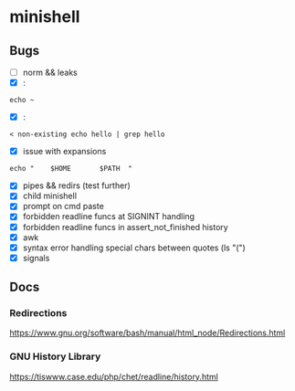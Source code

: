 # minishell

## Bugs
- [ ] norm && leaks
- [x] :
```
echo ~
```
- [x] :
```
< non-existing echo hello | grep hello
```
- [x] issue with expansions 
```
echo "    $HOME       $PATH  "
```
- [x] pipes && redirs (test further)
- [x] child minishell
- [x] prompt on cmd paste
- [x] forbidden readline funcs at SIGNINT handling
- [x] forbidden readline funcs in assert_not_finished history
- [x] awk 
- [x] syntax error handling special chars between quotes (ls "(")
- [x] signals

## Docs
### Redirections
https://www.gnu.org/software/bash/manual/html_node/Redirections.html

### GNU History Library
https://tiswww.case.edu/php/chet/readline/history.html

